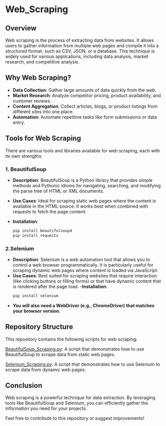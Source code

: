 # Web_Scraping

## Overview

Web scraping is the process of extracting data from websites. It allows users to gather information from multiple web pages and compile it into a structured format, such as CSV, JSON, or a database. This technique is widely used for various applications, including data analysis, market research, and competitive analysis.

## Why Web Scraping?

- **Data Collection**: Gather large amounts of data quickly from the web.
- **Market Research**: Analyze competitor pricing, product availability, and customer reviews.
- **Content Aggregation**: Collect articles, blogs, or product listings from different sites into one place.
- **Automation**: Automate repetitive tasks like form submissions or data entry.

## Tools for Web Scraping

There are various tools and libraries available for web scraping, each with its own strengths:

### 1. BeautifulSoup

- **Description**: BeautifulSoup is a Python library that provides simple methods and Pythonic idioms for navigating, searching, and modifying the parse tree of HTML or XML documents.
- **Use Cases**: Ideal for scraping static web pages where the content is available in the HTML source. It works best when combined with requests to fetch the page content.

- **Installation**: 
  ```bash
  pip install beautifulsoup4
  pip install requests

### 2.Selenium
- **Description**: Selenium is a web automation tool that allows you to control a web browser programmatically. It is particularly useful for scraping dynamic web pages where content is loaded via JavaScript.
- **Use Cases**: Best suited for scraping websites that require interaction (like clicking buttons or filling forms) or that have dynamic content that is rendered after the page load.
-**Installation**:
  ```bash
  pip install selenium

- **You will also need a WebDriver (e.g., ChromeDriver) that matches your browser version.**
  
## Repository Structure
This repository contains the following scripts for web scraping:

[BeautifulSoup_Scraping.py](https://github.com/Ishikakataria06/Web_Scraping/blob/main/Web%20Scarping%20using%20BeautifulSoup.py): A script that demonstrates how to use BeautifulSoup to scrape data from static web pages.

[Selenium_Scraping.py](https://github.com/Ishikakataria06/Web_Scraping/blob/main/Web_Scraping_using_Selenium.py): A script that demonstrates how to use Selenium to scrape data from dynamic web pages.


## Conclusion
Web scraping is a powerful technique for data extraction. By leveraging tools like BeautifulSoup and Selenium, you can efficiently gather the information you need for your projects.

Feel free to contribute to this repository or suggest improvements!
